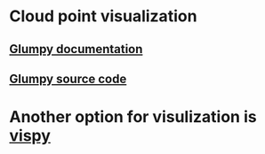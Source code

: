# Cloud point visualization
## [Glumpy documentation](http://glumpy.readthedocs.io/en/latest/quickstart.html)

## [Glumpy source code](https://github.com/glumpy/glumpy)

# Another option for visulization is [vispy](http://vispy.org/documentation.html)